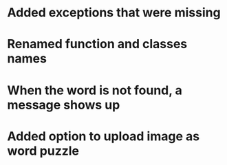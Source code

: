 # Added exceptions that were missing
# Renamed function and classes names
# When the word is not found, a message shows up
# Added option to upload image as word puzzle

